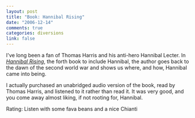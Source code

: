 ```yaml
--- 
layout: post
title: "Book: Hannibal Rising"
date: "2006-12-14"
comments: true
categories: diversions
link: false
---
```

I've long been a fan of Thomas Harris and his anti-hero Hannibal Lecter. In <i><a href="http://www.amazon.com/Hannibal-Rising-Thomas-Harris/dp/0739321056/sr=8-3/qid=1166125953/ref=pd_bbs_3/104-2598303-1862327?ie=UTF8&s=books" title="Hannibal Rising">Hannibal Rising</a></i>, the forth book to include Hannibal, the author goes back to the dawn of the second world war and shows us where, and how, Hannibal came into being.

I actually purchased an unabridged audio version of the book, read by Thomas Harris, and listened to it rather than read it. It was very good, and you come away almost liking, if not rooting for, Hannibal.

Rating: Listen with some fava beans and a nice Chianti
